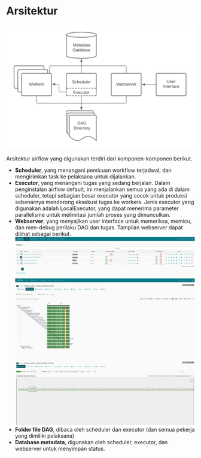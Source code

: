 # Arsitektur

![Arsitektur Airflow](image/arsi_airflow.png)

Arsitektur airflow yang digunakan terdiri dari komponen-komponen berikut.

- **Scheduler**, yang menangani pemicuan workflow terjadwal, dan mengirimkan task ke pelaksana untuk dijalankan.
- **Executor**, yang menangani tugas yang sedang berjalan. Dalam penginstalan airflow default, ini menjalankan semua yang ada di dalam scheduler, tetapi sebagian besar executor yang cocok untuk produksi sebenarnya mendorong eksekusi tugas ke workers. Jenis executor yang digunakan adalah LocalExecutor, yang dapat menerima parameter parallelisme untuk melimitasi jumlah proses yang dimunculkan.
- **Webserver**, yang menyajikan user interface untuk memeriksa, memicu, dan men-debug perilaku DAG dan tugas. Tampilan webserver dapat dilihat sebagai berikut.
![Webserver 1](image/webserver1.jpeg)
![Webserver 2](image/webserver2.jpeg)
![Webserver 3](image/webserver3.jpeg)
- **Folder file DAG**, dibaca oleh scheduler dan executor (dan semua pekerja yang dimiliki pelaksana)
- **Database metadata**, digunakan oleh scheduler, executor, dan webserver untuk menyimpan status.
